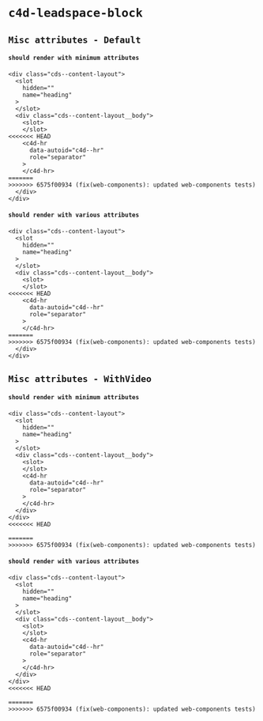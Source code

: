 # `c4d-leadspace-block`

## `Misc attributes - Default`

####   `should render with minimum attributes`

```
<div class="cds--content-layout">
  <slot
    hidden=""
    name="heading"
  >
  </slot>
  <div class="cds--content-layout__body">
    <slot>
    </slot>
<<<<<<< HEAD
    <c4d-hr
      data-autoid="c4d--hr"
      role="separator"
    >
    </c4d-hr>
=======
>>>>>>> 6575f00934 (fix(web-components): updated web-components tests)
  </div>
</div>

```

####   `should render with various attributes`

```
<div class="cds--content-layout">
  <slot
    hidden=""
    name="heading"
  >
  </slot>
  <div class="cds--content-layout__body">
    <slot>
    </slot>
<<<<<<< HEAD
    <c4d-hr
      data-autoid="c4d--hr"
      role="separator"
    >
    </c4d-hr>
=======
>>>>>>> 6575f00934 (fix(web-components): updated web-components tests)
  </div>
</div>

```

## `Misc attributes - WithVideo`

####   `should render with minimum attributes`

```
<div class="cds--content-layout">
  <slot
    hidden=""
    name="heading"
  >
  </slot>
  <div class="cds--content-layout__body">
    <slot>
    </slot>
    <c4d-hr
      data-autoid="c4d--hr"
      role="separator"
    >
    </c4d-hr>
  </div>
</div>
<<<<<<< HEAD

=======
>>>>>>> 6575f00934 (fix(web-components): updated web-components tests)
```

####   `should render with various attributes`

```
<div class="cds--content-layout">
  <slot
    hidden=""
    name="heading"
  >
  </slot>
  <div class="cds--content-layout__body">
    <slot>
    </slot>
    <c4d-hr
      data-autoid="c4d--hr"
      role="separator"
    >
    </c4d-hr>
  </div>
</div>
<<<<<<< HEAD

=======
>>>>>>> 6575f00934 (fix(web-components): updated web-components tests)
```

